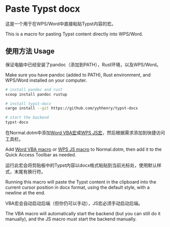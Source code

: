 # Paste Typst docx

这是一个用于在WPS/Word中直接粘贴Typst内容的宏。

This is a macro for pasting Typst content directly into WPS/Word.

## 使用方法 Usage

保证电脑中已经安装了pandoc（添加到PATH），Rust环境，以及WPS/Word。

Make sure you have pandoc (added to PATH), Rust environment, and WPS/Word installed on your computer.

```bash
# install pandoc and rust
scoop install pandoc rustup

# install typst-docx
cargo install --git https://github.com/yyhhenry/typst-docx

# start the backend
typst-docx
```

在Normal.dotm中添加[Word VBA宏](scripts/macro.vba)或[WPS JS宏](scripts/macro.js)，然后根据需求添加到快捷访问工具栏。

Add [Word VBA macro](scripts/macro.vba) or [WPS JS macro](scripts/macro.js) to Normal.dotm, then add it to the Quick Access Toolbar as needed.

运行此宏会将剪贴板中的Typst内容以docx格式粘贴到当前光标处，使用默认样式，末尾有换行符。

Running this macro will paste the Typst content in the clipboard into the current cursor position in docx format, using the default style, with a newline at the end.

VBA宏会自动启动后端（但你仍可以手动），JS宏必须手动启动后端。

The VBA macro will automatically start the backend (but you can still do it manually), and the JS macro must start the backend manually.
